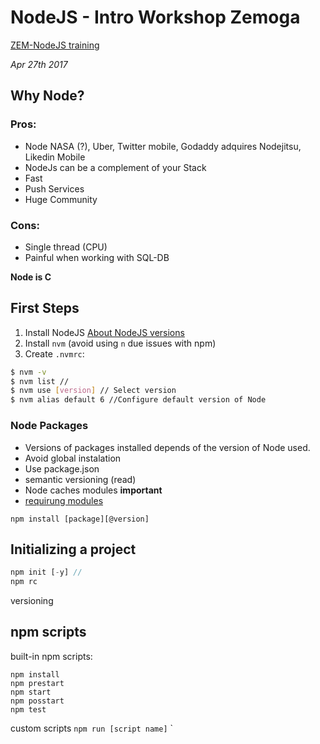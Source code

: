 # NodeJS  - Intro Workshop Zemoga
[ZEM-NodeJS training](https://bitbucket.org/zemoga/zem-nodejs-training/wiki/Home)

_Apr 27th 2017_

## Why Node?
### Pros:
- Node NASA (?), Uber, Twitter mobile, Godaddy adquires Nodejitsu, Likedin Mobile
- NodeJs can be a complement of your Stack 
- Fast
- Push Services
- Huge Community

### Cons:
- Single thread (CPU)
- Painful when working with SQL-DB

**Node is C** 

## First Steps
1. Install NodeJS [About NodeJS versions](https://github.com/nodejs/LTS)
2. Install `nvm` (avoid using `n` due issues with npm)
3. Create `.nvmrc`:
```bash
$ nvm -v
$ nvm list //
$ nvm use [version] // Select version
$ nvm alias default 6 //Configure default version of Node
```


### Node Packages
- Versions of packages installed depends of the version of Node used.
- Avoid global instalation
- Use package.json
- semantic versioning (read)
- Node caches modules **important**
- [requirung modules](https://medium.freecodecamp.com/requiring-modules-in-node-js-everything-you-need-to-know-e7fbd119be8)

```
npm install [package][@version]
```

 ## Initializing a project

```js
npm init [-y] //
npm rc
```

versioning


## npm scripts
built-in npm scripts:
```
npm install
npm prestart
npm start
npm posstart
npm test
```

custom scripts
`npm run [script name]`
`



